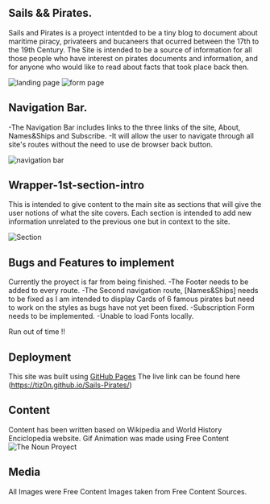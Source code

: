 ## Sails && Pirates.

Sails and Pirates is a proyect intentded to be a tiny blog to document about maritime piracy, privateers and bucaneers that ocurred between the 17th to the 19th Century. The Site is intended to be a source of information for all those people who have interest on pirates documents and information, and for anyone who would like to read about facts that took place back then.

![landing page](https://github.com/tiz0n/Sails-Pirates/blob/main/assets/images/Proyect%20Images/Landing.png)
![form page](https://github.com/tiz0n/Sails-Pirates/blob/main/assets/images/Proyect%20Images/Form.png)

## Navigation Bar.
-The Navigation Bar includes links to the three links of the site, About, Names&Ships and Subscribe.
-It will allow the user to navigate through all site's routes without the need to use de browser back button.

![navigation bar](https://github.com/tiz0n/Sails-Pirates/blob/main/assets/images/Proyect%20Images/NavBar.png)


## Wrapper-1st-section-intro

This is intended to give content to the main site as sections that will give the user notions of what the site covers. Each section is intended to add new information unrelated to the previous one but in context to the site.

![Section](https://github.com/tiz0n/Sails-Pirates/blob/main/assets/images/Proyect%20Images/Section.png)

## Bugs and Features to implement

Currently the proyect is far from being finished. 
-The Footer needs to be added to every route.
-The Second navigation route, [Names&Ships] needs to be fixed as I am intended to display Cards of 6 famous pirates but need to work on the styles as bugs have not yet been fixed.
-Subscription Form needs to be implemented. 
-Unable to load Fonts locally. 

Run out of time !!

## Deployment
This site was built using [GitHub Pages](https://tiz0n.github.io/Sails-Pirates//) 
The live link can be found here (https://tiz0n.github.io/Sails-Pirates/)

## Content

Content has been written based on Wikipedia and World History Enciclopedia website.
Gif Animation was made using Free Content ![The Noun Proyect](https://thenounproject.com/)

## Media

All Images were Free Content Images taken from Free Content Sources.




